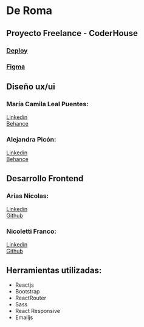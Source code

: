 # De Roma 
## Proyecto Freelance - CoderHouse

### [Deploy](https://de-roma.web.app/)
### [Figma](https://www.figma.com/file/esqaj3LMfCSAci3Ze20tQs/De-Roma-Project?node-id=0%3A1&t=PuDgNdxzLziWb9VH-0)  
 
## Diseño ux/ui
### María Camila Leal Puentes:  
[Linkedin](https://www.linkedin.com/in/maría-camila-leal-puentes/)  
[Behance](https://www.behance.net/camileal)

### Alejandra Picón:  
[Linkedin](https://www.linkedin.com/in/alepicon/)  
[Behance]()

## Desarrollo Frontend
### Arias Nicolas:  
[Linkedin](https://www.linkedin.com/in/dev-nicolasarias/)  
[Github](https://github.com/nicoarias47)  
  
### Nicoletti Franco: 
[Linkedin](https://www.linkedin.com/in/franco-nicoletti-2993b3a7/)  
[Github](https://github.com/Frankstein97)  

## Herramientas utilizadas:
- Reactjs
- Bootstrap
- ReactRouter
- Sass
- React Responsive
- Emailjs

